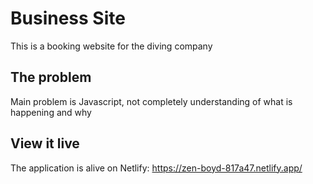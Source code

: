 # Business Site
This is a booking website for the diving company

## The problem

Main problem is Javascript, not completely understanding of what is happening and why

## View it live
The application is alive on Netlify:
https://zen-boyd-817a47.netlify.app/
